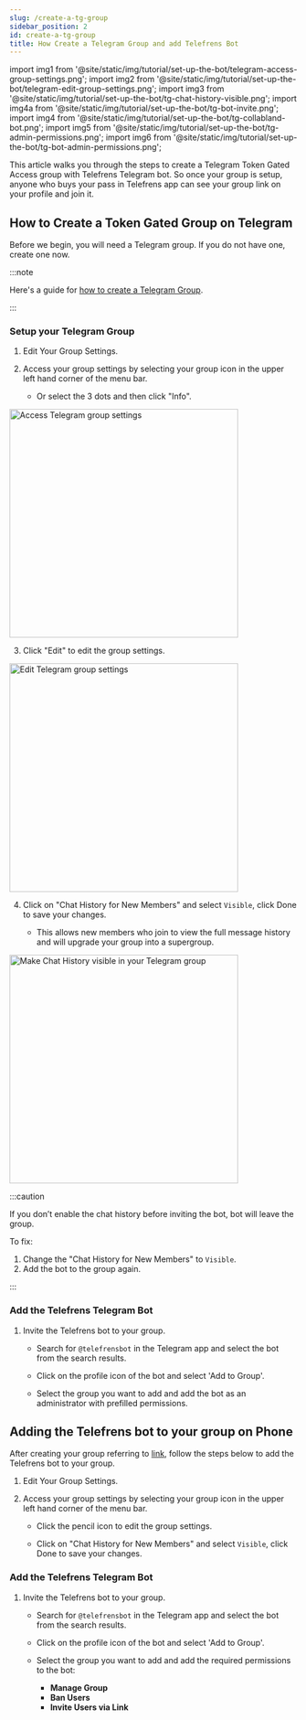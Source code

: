 ```yaml
---
slug: /create-a-tg-group
sidebar_position: 2
id: create-a-tg-group
title: How Create a Telegram Group and add Telefrens Bot
---
```


import img1 from '@site/static/img/tutorial/set-up-the-bot/telegram-access-group-settings.png';
import img2 from '@site/static/img/tutorial/set-up-the-bot/telegram-edit-group-settings.png';
import img3 from '@site/static/img/tutorial/set-up-the-bot/tg-chat-history-visible.png';
import img4a from '@site/static/img/tutorial/set-up-the-bot/tg-bot-invite.png';
import img4 from '@site/static/img/tutorial/set-up-the-bot/tg-collabland-bot.png';
import img5 from '@site/static/img/tutorial/set-up-the-bot/tg-admin-permissions.png';
import img6 from '@site/static/img/tutorial/set-up-the-bot/tg-bot-admin-permissions.png';

This article walks you through the steps to create a Telegram Token Gated Access group with Telefrens Telegram bot. So once your group is setup, anyone who buys your pass in Telefrens app can see your group link on your profile and join it.

## How to Create a Token Gated Group on Telegram

Before we begin, you will need a Telegram group. If you do not have one, create one now.

:::note

Here's a guide for [how to create a Telegram Group](https://telegram.org/faq#q-how-do-i-create-a-group).

:::

### Setup your Telegram Group

1. Edit Your Group Settings.

2. Access your group settings by selecting your group icon in the upper left hand corner of the menu bar.

    - Or select the 3 dots and then click "Info".

<div class="text--center">
  <img  src={img1} alt="Access Telegram group settings" width="400" />
</div>

3. Click "Edit" to edit the group settings.

<div class="text--center">
  <img  src={img2} alt="Edit Telegram group settings" width="400"/>
</div>

4. Click on "Chat History for New Members" and select `Visible`, click Done to save your changes.

    - This allows new members who join to view the full message history and will upgrade your group into a supergroup.

<div class="text--center">
  <img  src={img3} alt="Make Chat History visible in your Telegram group" width="400"/>
</div>

:::caution

If you don’t enable the chat history before inviting the bot, bot will leave the group.

To fix:
1. Change the "Chat History for New Members" to `Visible`.
2. Add the bot to the group again.

:::

### Add the Telefrens Telegram Bot
1. Invite the Telefrens bot to your group.

    - Search for `@telefrensbot` in the Telegram app and select the bot from the search results.

    - Click on the profile icon of the bot and select 'Add to Group'.

    - Select the group you want to add and add the bot as an administrator with prefilled permissions.

## Adding the Telefrens bot to your group on Phone

After creating your group referring to [link](https://telegram.org/faq#q-how-do-i-create-a-group), follow the steps below to add the Telefrens bot to your group.

1. Edit Your Group Settings.

2. Access your group settings by selecting your group icon in the upper left hand corner of the menu bar.

    - Click the pencil icon to edit the group settings.

    - Click on "Chat History for New Members" and select `Visible`, click Done to save your changes.


### Add the Telefrens Telegram Bot

1. Invite the Telefrens bot to your group.

    - Search for `@telefrensbot` in the Telegram app and select the bot from the search results.

    - Click on the profile icon of the bot and select 'Add to Group'.

    - Select the group you want to add and add the required permissions to the bot:

        - **Manage Group**
        - **Ban Users**
        - **Invite Users via Link**

